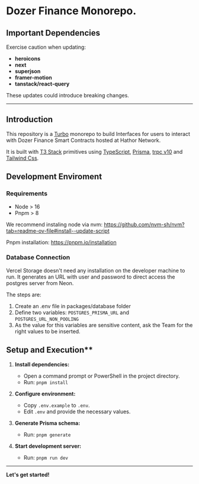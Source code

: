 # Dozer Finance Monorepo.

## Important Dependencies

Exercise caution when updating:

* **heroicons**
* **next**
* **superjson**
* **framer-motion**
* **tanstack/react-query**

These updates could introduce breaking changes.

---

## Introduction

This repository is a [Turbo](https://turbo.build/repo/docs "link to turbo docs") monorepo to build Interfaces for users to interact with Dozer Finance Smart Contracts hosted at Hathor Network.

It is built with [T3 Stack](https://create.t3.gg/en/introduction "link to T3 docs") primitives using [TypeScript](https://www.typescriptlang.org/docs/handbook/typescript-in-5-minutes.html "link to typescript docs"), [Prisma](https://www.prisma.io/docs "link to prisma docs"), [trpc v10](https://trpc.io/docs/v10/ "link to trpc docs") and [Tailwind Css](https://v2.tailwindcss.com/docs "link to tailwind docs").

## Development Enviroment

### Requirements

* Node > 16
* Pnpm > 8
  
We recommend instaling node via nvm: <https://github.com/nvm-sh/nvm?tab=readme-ov-file#install--update-script>

Pnpm installation: <https://pnpm.io/installation>

### Database Connection

Vercel Storage doesn't need any installation on the developer machine to run. It generates an URL with user and password to direct access the postgres server from Neon.

The steps are:
1. Create an .env file in packages/database folder
2. Define two variables: `POSTGRES_PRISMA_URL` and `POSTGRES_URL_NON_POOLING`
3. As the value for this variables are sensitive content, ask the Team for the right values to be inserted.

## Setup and Execution**

1. **Install dependencies:**
    * Open a command prompt or PowerShell in the project directory.
    * Run: `pnpm install`

2. **Configure environment:**
      * Copy `.env.example` to `.env`.
      * Edit `.env` and provide the necessary values.

3. **Generate Prisma schema:**
    * Run: `pnpm generate`

4. **Start development server:**
    * Run: `pnpm run dev`

---

**Let's get started!**
